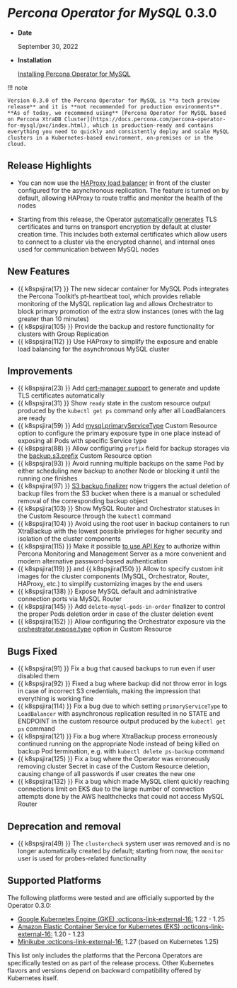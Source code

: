 # *Percona Operator for MySQL* 0.3.0

* **Date**

    September 30, 2022

* **Installation**

    [Installing Percona Operator for MySQL](../System-Requirements.md#installation-guidelines)

!!! note

    Version 0.3.0 of the Percona Operator for MySQL is **a tech preview release** and it is **not recommended for production environments**. **As of today, we recommend using** [Percona Operator for MySQL based on Percona XtraDB Cluster](https://docs.percona.com/percona-operator-for-mysql/pxc/index.html), which is production-ready and contains everything you need to quickly and consistently deploy and scale MySQL clusters in a Kubernetes-based environment, on-premises or in the cloud.

## Release Highlights

* You can now use the [HAProxy load balancer](../expose.md#exposing-cluster-with-haproxy) in front of the cluster configured for the asynchronous replication. The feature is turned on by default, allowing HAProxy to route traffic and monitor the health of the nodes

* Starting from this release, the Operator [automatically generates](../TLS.md#install-and-use-the-cert-manager) TLS certificates and turns on transport encryption by default at cluster creation time. This includes both external certificates which allow users to connect to a cluster via the encrypted channel, and internal ones used for communication between MySQL nodes

## New Features

* {{ k8spsjira(17) }} The new sidecar container for MySQL Pods integrates the Percona Toolkit’s pt-heartbeat tool, which provides reliable monitoring of the MySQL replication lag and allows Orchestrator to block primary promotion of the extra slow instances (ones with the lag greater than 10 minutes)
* {{ k8spsjira(105) }} Provide the backup and restore functionality for clusters with Group Replication
* {{ k8spsjira(112) }} Use HAProxy to simplify the exposure and enable load balancing for the asynchronous MySQL cluster

## Improvements

* {{ k8spsjira(23) }} Add [cert-manager support](../TLS.md#install-and-use-the-cert-manager) to generate and update TLS certificates automatically
* {{ k8spsjira(31) }} Show `ready` state in the custom resource output produced by the `kubectl get ps` command only after all LoadBalancers are ready
* {{ k8spsjira(59) }} Add [mysql.primaryServiceType](../operator.md#mysql-primaryservicetype) Custom Resource option to configure the primary exposure type in one place instead of exposing all Pods with specific Service type
* {{ k8spsjira(88) }} Allow configuring `prefix` field for backup storages via the [backup.s3.prefix](../operator.md#backup-storages-s3-prefix) Custom Resource option
* {{ k8spsjira(93) }} Avoid running multiple backups on the same Pod by either scheduling new backup to another Node or blocking it until the running one finishes
* {{ k8spsjira(97) }} [S3 backup finalizer](../backups.md#finalizers) now triggers the actual deletion of backup files from the S3 bucket when there is a manual or scheduled removal of the corresponding backup object
* {{ k8spsjira(103) }} Show MySQL Router and Orchestrator statuses in the Custom Resource through the `kubectl` command
* {{ k8spsjira(104) }} Avoid using the root user in backup containers to run XtraBackup with the lowest possible privileges for higher security and isolation of the cluster components
* {{ k8spsjira(115) }} Make it possible [to use API Key](../monitoring.md#installing-the-pmm-client) to authorize within Percona Monitoring and Management Server as a more convenient and modern alternative password-based authentication
* {{ k8spsjira(119) }} and {{ k8spsjira(150) }}	Allow to specify custom init images for the cluster components (MySQL, Orchestrator, Router, HAProxy, etc.) to simplify customizing images by the end users
* {{ k8spsjira(138) }} Expose MySQL default and administrative connection ports via MySQL Router
* {{ k8spsjira(145) }} Add `delete-mysql-pods-in-order` finalizer to control the proper Pods deletion order in case of the cluster deletion event
* {{ k8spsjira(152) }} Allow configuring the Orchestrator exposure via the [orchestrator.expose.type](../operator.md#orchestrator-expose-type) option in Custom Resource

## Bugs Fixed

* {{ k8spsjira(91) }} Fix a bug that caused backups to run even if user disabled them
* {{ k8spsjira(92) }} Fixed a bug where backup did not throw error in logs in case of incorrect S3 credentials, making the impression that everything is working fine
* {{ k8spsjira(114) }} Fix a bug due to which setting `primaryServiceType` to `LoadBalancer` with asynchronous replication resulted in no STATE and ENDPOINT in the custom resource output produced by the `kubectl get ps` command
* {{ k8spsjira(121) }} Fix a bug where XtraBackup process erroneously continued running on the appropriate Node instead of being killed on backup Pod termination, e.g. with `kubectl delete ps-backup` command
* {{ k8spsjira(125) }} Fix a bug where the Operator was erroneously removing cluster Secret in case of the Custom Resource deletion, causing change of all passwords if user creates the new one
* {{ k8spsjira(132) }} Fix a bug which made MySQL client quickly reaching connections limit on EKS due to the large number of connection attempts done by the AWS healthchecks that could not access MySQL Router

## Deprecation and removal

* {{ k8spsjira(49) }} The `clustercheck` system user was removed and is no longer automatically created by default; starting from now, the `monitor` user is used for probes-related functionality

## Supported Platforms

The following platforms were tested and are officially supported by the Operator
0.3.0:

* [Google Kubernetes Engine (GKE) :octicons-link-external-16:](https://cloud.google.com/kubernetes-engine) 1.22 - 1.25
* [Amazon Elastic Container Service for Kubernetes (EKS) :octicons-link-external-16:](https://aws.amazon.com) 1.20 - 1.23
* [Minikube :octicons-link-external-16:](https://minikube.sigs.k8s.io/docs/) 1.27 (based on Kubernetes 1.25)

This list only includes the platforms that the Percona Operators are specifically tested on as part of the release process. Other Kubernetes flavors and versions depend on backward compatibility offered by Kubernetes itself.
